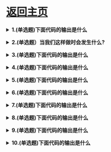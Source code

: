 # [返回主页](https://github.com/yisainan/web-interview/blob/master/README.md)

<b><details><summary>1.(单选题)下面代码的输出是什么 </summary></b>

```js
let a = 3;
let b = new Number(3)
let c = 3;

console.log(a == b);
console.log(a === b);
console.log(b === c);
```

```
A：true false true
B: false false true
C: true false false
D: false true true
```

参考答案：C

解析：

new Number ()是一个内置的函数构造函数。虽然它看起来像一个数字，但它并不是一个真正的数 字：它有一堆额外的功能，是一个对象。

当我们使用 == 运算符时，它只检查它是否具有相同的值。他们都有3的值，所以返回true

译者注：==会引发隐式类型转换，右侧的对象类型会自动转换为Number类型

然而，当我们使用 === 操作符是，类型和值都需要相等，Number()不是一个数字，是对象类型。两者都返回false

[参与互动](https://github.com/yisainan/web-interview/issues/1022)

</details>

<b><details><summary>2.(单选题）当我们这样做时会发生什么? </summary></b>

```js
function bark() {
    console.log('Woof!');
}
bark.animal = 'dog';
```

```
A：Nothing, this is totally fine!
B: SyntaxError. You cannot add properties to a function this way.
C: undefined
D: ReferenceError
```

参考答案：A

解析：

这在JavaScript中是可能的，因为函数也是对象！（ 原始类型之外的所有东西都是对象）

函数是一种特殊类型的对象。您自己编写的代码并不是实际的函数。该函数是具有属性的对象，此属性是可调用的。

[参与互动](https://github.com/yisainan/web-interview/issues/1023)

</details>

<b><details><summary>3.(单选题)下面代码的输出是什么 </summary></b>

```js
String.prototype.giveLydiaPizza = () = > {
    return 'Just give Lydia pizza already!';
};

const name = 'Lydia';
name.giveLydiaPizza();
```

```
A："Just give Lydia pizza already!"
B: TypeError: not a function
C: SyntaxError 
D: undefined
```

参考答案：A

解析：

String是一个内置的构造函数，我们可以为它添加属性。我刚给它的原型添加了一t方法。原始类型的字符串自动转换为字符串对象，由字符串原型函数生成。因此，所有字符串（字符串对象）都可以访问该方法！

当使用基本类型的字符串调用giveLydiaPizza时，实际上发生了下面的过程：

* 创 建 一 个String的包装类型实例 
* 在 实 例 上 调 用substring方法 
* 销毁实例

[参与互动](https://github.com/yisainan/web-interview/issues/1024)

</details>

<b><details><summary>4.(单选题)下面代码的输出是什么 </summary></b>

```js
const {
    name: myName
} = {
    name: 'Lydia'
}

console.log(name)
```

```
A："Lydia" 
B: "myName" 
C: undefined 
D: ReferenceError
```

参考答案：D

解析：

当我们从右侧的对象解构属性name时，我们将其值Lydia分配给名为myName的变量。

使用{name: myName}，我们是在告诉JavaScript我们要创建一个名为myName的新变量，并且其值是右侧对象的name属性的值。

当我们尝试打印name，一个未定义的变量时，就会引发 ReferenceError

[参与互动](https://github.com/yisainan/web-interview/issues/1025)

</details>

<b><details><summary>5.(单选题)下面代码的输出是什么 </summary></b>

```js
const name = 'Lydia'

console.log(name())
```

```
A：SyntaxError 
B: ReferenceError 
C: TypeError 
D: undefined
```

参考答案：C

解析：

变量name保存字符串的值，该字符串不是函数，因此无法调用。

当值不是预期类型时，到抛出TypeErrors。JavaScript期望name是一个函数，因为我们试图调用它。但它是一个字符串，因此抛出TypeError : name is not a function

当你编写了一些非有效的JavaScript时，会拋出语法错误，例如当你把return这个词写成retrun时。当Script无法找到您尝试访问的值的引用时，抛出ReferenceErrors

[参与互动](https://github.com/yisainan/web-interview/issues/1026)

</details>

<b><details><summary>6.(单选题)下面代码的输出是什么 </summary></b>

```js
var status = '🐰'
setTimeout(() => {
    const status = '🐎'
    const data = {
        status: '🐍'
        getStatus() {
            return this.status
        }
    }
    console.log(data.getStatus())
    console.log(data.getStatus.call(this))
}, 0)
```

```
A：'🐍' and '🐎'
B: '🐍' and '🐰'
C: '🐎' and '🐰'
D: '🐰' and '🐰'
```

参考答案：B

解析：

this关键字的指向取决于使用它的位置。在函数中, 比如 getStatus, this指向的是调用它的对象, 上述例子中data对象调用了 getStatus因此this指向的就是data对象, 当我们打印this.status时, data对象
的 status属性被打印, 即'🐍'。

使用call方法, 可以更政this指向的对象。data.getStatus.call(this)是将this的指向由data对象更改为全局对象。在全局对象上, 有一个名为 status的变量, 其值为'🐰'。因此打印this.status时, 会打印'🐰'

[参与互动](https://github.com/yisainan/web-interview/issues/1027)

</details>

<b><details><summary>7.(单选题)下面代码的输出是什么 </summary></b>

```js
const person = {
    name: 'Lydia',
    age: 21
}

let city = person.city
city = 'Amsterdam'
console.log(person)
```

```
A：{ name: "Lydia", age: 21}
B: { name: "Lydia", age: 21, city: "Amsterdam"}
C: { name: "Lydia", age: 21, city: undefined }
D: "Amsterdam"
```

参考答案：A

解析：

我们将变量city设置为等于person对象上名为city的属性的值。这个对象上沒有名为city的属性，因此变量city 的值为 undefined。

请注意，我们没有引用person对象本身，只是将变量city设置为等于person对象上city属性的当前值。
然后，我们将city设置为等于字符串"Amsterdam'。这不会更改person对象：没有对该对象的引用。因此打印person对象时，会返回未修改的对象。

[参与互动](https://github.com/yisainan/web-interview/issues/1028)

</details>

<b><details><summary>8.(单选题)下面代码的输出是什么 </summary></b>

```js
function sum(numl, num2 = numl) {
    console.log(numl + num2)
}
sum(10)
```

```
A：NaN
B: 20
C: ReferenceError
D: undefined
```

参考答案：B

解析：

您可以将默认参数的值设置为函数的另一个参数，只要另一个参数定义在其之前即可。我们将值10传递给sum函数。如果sum函数只接收1个参数，则意味看没有传递 num2 的 值 . 这 种 情 况 下 的 值 等 于 传 递 的 值 10。num2 的默认值是num1 的值，即10 。 num1  + num2 返回 20。

如果您尝试将默认参数的值设置为后面定义的参数，则可能导致参数的值尚未初始化，从而引发错误。比如：

```js
function test(m = n, n = 2) {
    console.log(m, n)
}
test() // Uncaught ReferenceEmor: Cannot access 
test(3) // 3 2
test(3, 4) // 3 4
```

[参与互动](https://github.com/yisainan/web-interview/issues/1029)

</details>

<b><details><summary>9.(单选题)下面代码的输出是什么 </summary></b>

```js
function* generatorOne() {
    yield ['a', 'b', 'c'];
}

function* generatorTwo() {
    yield*['a', 'b', 'c'];
}

const one = generatorOne()
const two = generatorTwo()

console.log(one.next().value)
console.log(two.next().value)
```

```
A：a and a
B: a and undefined 
C: ['a', 'b', 'c'] and a
D: a and ['a', 'b', 'c']
```

参考答案：C

解析：

通过yield关键字, 我们在Generator函数里执行yield表达式. 通过yield*关键字，我们可以在一个Generator函数里面执行（yield表达式）另一个Generator 函数，或可遍历的对象(如数组).

在函数generatorOne中，我们通过yield关键字yield 了一个完整的数组['a', 'b', 'c']。函数one通过next方法返回的对象的value属性的值（one.next().value)等价于数组['a', 'b', 'c']

```js
console.log(one.next().value) // ['a', 'b', 'c'] 
console.log(one.next().value) // undefined
```

在函数generatorTwo中，我们使用yield*关键字。就相当于函数two第一个yield的值, 等价于在迭代器中第一个yield的值。数组 ['a', 'b', 'c'] 就是个迭代器. 第一个 yield的值就是a , 所以我们第_次调用two.next().value 时，就返回 a。

```js
console.log(two.next().value) // 'a'
console.log(two.next().value) // 'b'
console.log(two.next().value) // 'c'
console.log(two.next().value) // underfined
```

[参与互动](https://github.com/yisainan/web-interview/issues/1030)

</details>

<b><details><summary>10.(单选题)下面代码的输出是什么 </summary></b>

```js
const set = new Set([1, 1, 2, 3, 4]);
console.log(set);
```

```
A：[1,1, 2, 3, 4]
B: [1,2, 3, 4]
C: {1,1, 2, 3, 4}
D: {1, 2, 3, 4}
```

参考答案：D

解析：

Set对象是独一无 二 的 值 的 集 合 ： 也 就 是 说 同 一 在 其中仅出现一次。

我 们 传 入 了 数 组 [ 1 , 1 , 2 , 3 , 4 ] , 他 有 一个重复值以为一个集合里不能有两个重复的值，其中一个就被移除了。所以结果是{1, 2, 3, 4}.

[参与互动](https://github.com/yisainan/web-interview/issues/1031)

</details>
